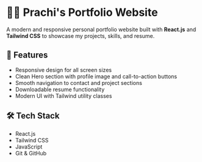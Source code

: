 # 👩‍💻 Prachi's Portfolio Website

A modern and responsive personal portfolio website built with **React.js** and **Tailwind CSS** to showcase my projects, skills, and resume.

## 🚀 Features

- Responsive design for all screen sizes
- Clean Hero section with profile image and call-to-action buttons
- Smooth navigation to contact and project sections
- Downloadable resume functionality
- Modern UI with Tailwind utility classes

## 🛠️ Tech Stack

- React.js
- Tailwind CSS
- JavaScript
- Git & GitHub
